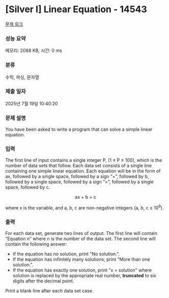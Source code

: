 # [Silver I] Linear Equation - 14543 

[문제 링크](https://www.acmicpc.net/problem/14543) 

### 성능 요약

메모리: 2088 KB, 시간: 0 ms

### 분류

수학, 파싱, 문자열

### 제출 일자

2025년 7월 19일 10:40:20

### 문제 설명

<p>You have been asked to write a program that can solve a simple linear equation.</p>

### 입력 

 <p>The first line of input contains a single integer P, (1 ≤ P ≤ 100), which is the number of data sets that follow. Each data set consists of a single line containing one simple linear equation. Each equation will be in the form of ax, followed by a single space, followed by a sign “+”, followed by b, followed by a single space, followed by a sign “=”, followed by a single space, followed by c.</p>

<p style="text-align: center;">ax + b = c</p>

<p>where x is the variable, and a, b, c are non-negative integers (a, b, c ≤ 10<sup>9</sup>).</p>

### 출력 

 <p>For each data set, generate two lines of output. The first line will contain “Equation n” where n is the number of the data set. The second line will contain the following answer:</p>

<ul>
	<li>If the equation has no solution, print "No solution.".</li>
	<li>If the equation has infinitely many solutions, print "More than one solution.".</li>
	<li>If the equation has exactly one solution, print "x = solution" where solution is replaced by the appropriate real number, <strong>truncated</strong> to six digits after the decimal point.</li>
</ul>

<p>Print a blank line after each data set case.</p>

